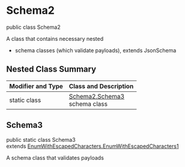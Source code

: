 # Schema2
public class Schema2

A class that contains necessary nested
- schema classes (which validate payloads), extends JsonSchema

## Nested Class Summary
| Modifier and Type | Class and Description |
| ----------------- | ---------------------- |
| static class | [Schema2.Schema3](#schema3)<br> schema class |

## Schema3
public static class Schema3<br>
extends [EnumWithEscapedCharacters.EnumWithEscapedCharacters1](../../../../../../components/schemas/EnumWithEscapedCharacters.md#enumwithescapedcharacters1)

A schema class that validates payloads
